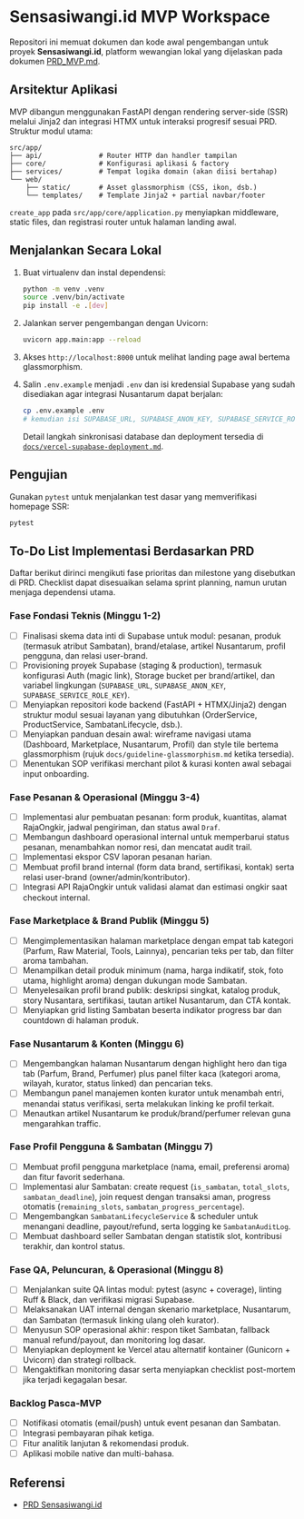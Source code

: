 # Sensasiwangi.id MVP Workspace

Repositori ini memuat dokumen dan kode awal pengembangan untuk proyek
**Sensasiwangi.id**, platform wewangian lokal yang dijelaskan pada dokumen
[PRD_MVP.md](PRD_MVP.md).

## Arsitektur Aplikasi

MVP dibangun menggunakan FastAPI dengan rendering server-side (SSR) melalui
Jinja2 dan integrasi HTMX untuk interaksi progresif sesuai PRD. Struktur modul
utama:

```
src/app/
├── api/              # Router HTTP dan handler tampilan
├── core/             # Konfigurasi aplikasi & factory
├── services/         # Tempat logika domain (akan diisi bertahap)
└── web/
    ├── static/       # Asset glassmorphism (CSS, ikon, dsb.)
    └── templates/    # Template Jinja2 + partial navbar/footer
```

`create_app` pada `src/app/core/application.py` menyiapkan middleware, static
files, dan registrasi router untuk halaman landing awal.

## Menjalankan Secara Lokal

1. Buat virtualenv dan instal dependensi:

   ```bash
   python -m venv .venv
   source .venv/bin/activate
   pip install -e .[dev]
   ```

2. Jalankan server pengembangan dengan Uvicorn:

   ```bash
   uvicorn app.main:app --reload
   ```

3. Akses `http://localhost:8000` untuk melihat landing page awal bertema
glassmorphism.

4. Salin `.env.example` menjadi `.env` dan isi kredensial Supabase yang sudah
   disediakan agar integrasi Nusantarum dapat berjalan:

   ```bash
   cp .env.example .env
   # kemudian isi SUPABASE_URL, SUPABASE_ANON_KEY, SUPABASE_SERVICE_ROLE_KEY
   ```

   Detail langkah sinkronisasi database dan deployment tersedia di
   [`docs/vercel-supabase-deployment.md`](docs/vercel-supabase-deployment.md).

## Pengujian

Gunakan `pytest` untuk menjalankan test dasar yang memverifikasi homepage SSR:

```bash
pytest
```

## To-Do List Implementasi Berdasarkan PRD

Daftar berikut dirinci mengikuti fase prioritas dan milestone yang disebutkan di
PRD. Checklist dapat disesuaikan selama sprint planning, namun urutan menjaga
dependensi utama.

### Fase Fondasi Teknis (Minggu 1-2)
- [ ] Finalisasi skema data inti di Supabase untuk modul: pesanan, produk
      (termasuk atribut Sambatan), brand/etalase, artikel Nusantarum, profil
      pengguna, dan relasi user-brand.
- [ ] Provisioning proyek Supabase (staging & production), termasuk konfigurasi
      Auth (magic link), Storage bucket per brand/artikel, dan variabel
      lingkungan (`SUPABASE_URL`, `SUPABASE_ANON_KEY`,
      `SUPABASE_SERVICE_ROLE_KEY`).
- [ ] Menyiapkan repositori kode backend (FastAPI + HTMX/Jinja2) dengan struktur
      modul sesuai layanan yang dibutuhkan (OrderService, ProductService,
      SambatanLifecycle, dsb.).
- [ ] Menyiapkan panduan desain awal: wireframe navigasi utama (Dashboard,
      Marketplace, Nusantarum, Profil) dan style tile bertema glassmorphism
      (rujuk `docs/guideline-glassmorphism.md` ketika tersedia).
- [ ] Menentukan SOP verifikasi merchant pilot & kurasi konten awal sebagai
      input onboarding.

### Fase Pesanan & Operasional (Minggu 3-4)
- [ ] Implementasi alur pembuatan pesanan: form produk, kuantitas, alamat
      RajaOngkir, jadwal pengiriman, dan status awal `Draf`.
- [ ] Membangun dashboard operasional internal untuk memperbarui status pesanan,
      menambahkan nomor resi, dan mencatat audit trail.
- [ ] Implementasi ekspor CSV laporan pesanan harian.
- [ ] Membuat profil brand internal (form data brand, sertifikasi, kontak) serta
      relasi user-brand (owner/admin/kontributor).
- [ ] Integrasi API RajaOngkir untuk validasi alamat dan estimasi ongkir saat
      checkout internal.

### Fase Marketplace & Brand Publik (Minggu 5)
- [ ] Mengimplementasikan halaman marketplace dengan empat tab kategori
      (Parfum, Raw Material, Tools, Lainnya), pencarian teks per tab, dan filter
      aroma tambahan.
- [ ] Menampilkan detail produk minimum (nama, harga indikatif, stok, foto
      utama, highlight aroma) dengan dukungan mode Sambatan.
- [ ] Menyelesaikan profil brand publik: deskripsi singkat, katalog produk,
      story Nusantara, sertifikasi, tautan artikel Nusantarum, dan CTA kontak.
- [ ] Menyiapkan grid listing Sambatan beserta indikator progress bar dan
      countdown di halaman produk.

### Fase Nusantarum & Konten (Minggu 6)
- [ ] Mengembangkan halaman Nusantarum dengan highlight hero dan tiga tab
      (Parfum, Brand, Perfumer) plus panel filter kaca (kategori aroma, wilayah,
      kurator, status linked) dan pencarian teks.
- [ ] Membangun panel manajemen konten kurator untuk menambah entri, menandai
      status verifikasi, serta melakukan linking ke profil terkait.
- [ ] Menautkan artikel Nusantarum ke produk/brand/perfumer relevan guna
      mengarahkan traffic.

### Fase Profil Pengguna & Sambatan (Minggu 7)
- [ ] Membuat profil pengguna marketplace (nama, email, preferensi aroma) dan
      fitur favorit sederhana.
- [ ] Implementasi alur Sambatan: create request (`is_sambatan`, `total_slots`,
      `sambatan_deadline`), join request dengan transaksi aman, progress otomatis
      (`remaining_slots`, `sambatan_progress_percentage`).
- [ ] Mengembangkan `SambatanLifecycleService` & scheduler untuk menangani
      deadline, payout/refund, serta logging ke `SambatanAuditLog`.
- [ ] Membuat dashboard seller Sambatan dengan statistik slot, kontribusi
      terakhir, dan kontrol status.

### Fase QA, Peluncuran, & Operasional (Minggu 8)
- [ ] Menjalankan suite QA lintas modul: pytest (async + coverage), linting Ruff
      & Black, dan verifikasi migrasi Supabase.
- [ ] Melaksanakan UAT internal dengan skenario marketplace, Nusantarum, dan
      Sambatan (termasuk linking ulang oleh kurator).
- [ ] Menyusun SOP operasional akhir: respon tiket Sambatan, fallback manual
      refund/payout, dan monitoring log dasar.
- [ ] Menyiapkan deployment ke Vercel atau alternatif kontainer (Gunicorn +
      Uvicorn) dan strategi rollback.
- [ ] Mengaktifkan monitoring dasar serta menyiapkan checklist post-mortem jika
      terjadi kegagalan besar.

### Backlog Pasca-MVP
- [ ] Notifikasi otomatis (email/push) untuk event pesanan dan Sambatan.
- [ ] Integrasi pembayaran pihak ketiga.
- [ ] Fitur analitik lanjutan & rekomendasi produk.
- [ ] Aplikasi mobile native dan multi-bahasa.

## Referensi

- [PRD Sensasiwangi.id](PRD_MVP.md)
